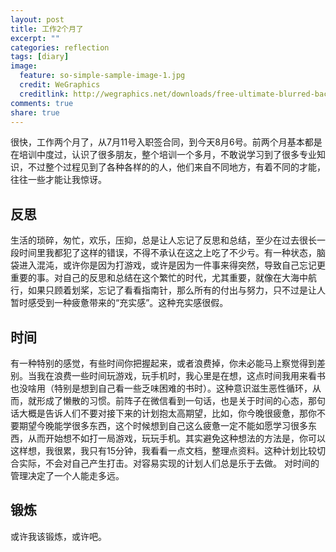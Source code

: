 ```yaml
---
layout: post
title: 工作2个月了
excerpt: ""
categories: reflection
tags: [diary]
image:
  feature: so-simple-sample-image-1.jpg
  credit: WeGraphics
  creditlink: http://wegraphics.net/downloads/free-ultimate-blurred-background-pack/
comments: true
share: true
---
```


很快，工作两个月了，从7月11号入职签合同，到今天8月6号。前两个月基本都是在培训中度过，认识了很多朋友，整个培训一个多月，不敢说学习到了很多专业知识，不过整个过程见到了各种各样的的人，他们来自不同地方，有着不同的才能，往往一些才能让我惊讶。
    


## 反思

    
生活的琐碎，匆忙，欢乐，压抑，总是让人忘记了反思和总结，至少在过去很长一段时间里我都犯了这样的错误，不得不承认在这之上吃了不少亏。有一种状态，脑袋进入混沌，或许你是因为打游戏，或许是因为一件事来得突然，导致自己忘记更重要的事。对自己的反思和总结在这个繁忙的时代，尤其重要，就像在大海中航行，如果只顾着划桨，忘记了看看指南针，那么所有的付出与努力，只不过是让人暂时感受到一种疲惫带来的“充实感”。这种充实感很假。
     

## 时间
        
有一种特别的感觉，有些时间你把握起来，或者浪费掉，你未必能马上察觉得到差别。当我在浪费一些时间玩游戏，玩手机时，我心里是在想，这点时间我用来看书也没啥用（特别是想到自己看一些乏味困难的书时）。这种意识滋生恶性循环，从而，就形成了懒散的习惯。前阵子在微信看到一句话，也是关于时间的心态，那句话大概是告诉人们不要对接下来的计划抱太高期望，比如，你今晚很疲惫，那你不要期望今晚能学很多东西，这个时候想到自己这么疲惫一定不能如愿学习很多东西，从而开始想不如打一局游戏，玩玩手机。其实避免这种想法的方法是，你可以这样想，我很累，我只有15分钟，我看看一点文档，整理点资料。这种计划比较切合实际，不会对自己产生打击。对容易实现的计划人们总是乐于去做。
对时间的管理决定了一个人能走多远。
    
## 锻炼
    
或许我该锻炼，或许吧。